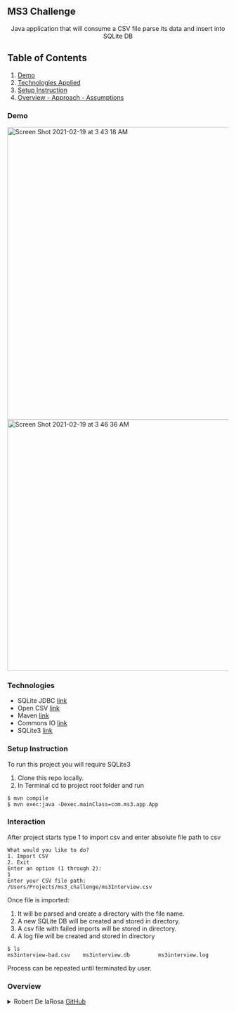 ## MS3 Challenge
<b></b>
<b></b>
<p align="center"> 
Java application that will consume a CSV file parse its data and insert into SQLite DB</p>

## Table of Contents
1. [Demo](https://github.com/rdelarosa3/ms3-challenge#demo)
2. [Technologies Applied](https://github.com/rdelarosa3/ms3-challenge#technologies)
3. [Setup Instruction](https://github.com/rdelarosa3/ms3-challenge#setup-instruction)
4. [Overview - Approach - Assumptions](https://github.com/rdelarosa3/ms3-challenge#overview)
### Demo
<img width="666" alt="Screen Shot 2021-02-19 at 3 43 18 AM" src="https://user-images.githubusercontent.com/40813295/108487478-edfcdd00-7264-11eb-9a87-60edf33bafb5.png">
<img width="572" alt="Screen Shot 2021-02-19 at 3 46 36 AM" src="https://user-images.githubusercontent.com/40813295/108487695-269cb680-7265-11eb-83d8-6afa11bbbd32.png">
                        
### Technologies
- SQLite JDBC [link](https://github.com/xerial/sqlite-jdbc)
- Open CSV [link](http://opencsv.sourceforge.net/)
- Maven [link](https://maven.apache.org/)
- Commons IO [link](https://commons.apache.org/proper/commons-io/)
- SQLite3 [link](https://www.sqlite.org/index.html)


### Setup Instruction
To run this project you will require SQLite3  

1. Clone this repo locally.
1. In Terminal cd to project root folder and run
```
$ mvn compile
$ mvn exec:java -Dexec.mainClass=com.ms3.app.App
``` 

### Interaction
After project starts type 1 to import csv and enter absolute file path to csv
````
What would you like to do?
1. Import CSV
2. Exit
Enter an option (1 through 2):
1
Enter your CSV file path: 
/Users/Projects/ms3_challenge/ms3Interview.csv

````
Once file is imported:
1. It will be parsed and create a directory with the file name.
1. A new SQLite DB will be created and stored in directory.
1. A csv file with failed imports will be stored in directory.
1. A log file will be created and stored in directory
````
$ ls
ms3interview-bad.csv    ms3interview.db         ms3interview.log
```` 
Process can be repeated until terminated by user.

### Overview

<details>
  <summary>Robert De laRosa <a href="https://github.com/rdelarosa3" target="_blank">GitHub</a></summary>

  1. Created this in more of a CLI to handle a single repetitive task.  
  2. Use of Maven to simplify build process and use of dependencies.

### Approach

1. Use of OpenCSV to use arrays to handle and loop through rows.
1. Use of JDBC to handle connection with SQLite DB
1. Use of Class object to handle csv rows as a representation of Table entity and attributes as representation of table columns.


### Assumptions

1. Will create a directory based on each csv file name and store db,csv,log
1. All CSV's will hold 10 columns with the exact data type as the ms3interview.csv columns.
1. Directory, Database and Table will be created based on file name.
1. Each database will have a table with columns named based on the header from csv file.
1. If column data type is not same as data type from original csv add to failed csv file.
1. Header columns are not counted as received record.
1. User can keep importing CSV or overwrite existing import. 
 
</details>
